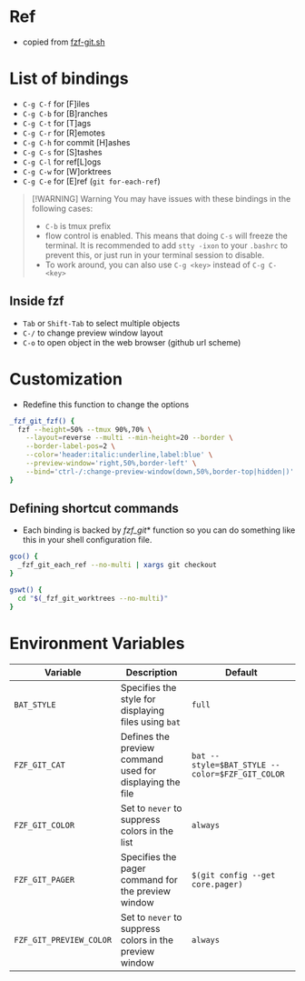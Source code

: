 
# Ref
- copied from [fzf-git.sh](https://github.com/junegunn/fzf-git.sh)
# List of bindings

- `C-g C-f` for \[F\]iles
- `C-g C-b` for \[B\]ranches
- `C-g C-t` for \[T\]ags
- `C-g C-r` for \[R\]emotes
- `C-g C-h` for commit \[H\]ashes
- `C-g C-s` for \[S\]tashes
- `C-g C-l` for ref\[L\]ogs
- `C-g C-w` for \[W\]orktrees
- `C-g C-e` for \[E\]ref (`git for-each-ref`)


> [!WARNING] Warning
> You may have issues with these bindings in the following cases:
> 	- `C-b` is tmux prefix
> 	- flow control is enabled. This means that doing `C-s` will freeze the terminal. It is    recommended to add `stty -ixon` to your `.bashrc` to prevent this, or just run in your terminal session to disable.
> 	- To work around, you can also use `C-g <key>` instead of `C-g C-<key>`


## Inside fzf

- `Tab`  or `Shift-Tab` to select multiple objects
- `C-/` to change preview window layout
- `C-o` to open object in the web browser (github url scheme)

# Customization

-  Redefine this function to change the options
```sh
_fzf_git_fzf() {
  fzf --height=50% --tmux 90%,70% \
    --layout=reverse --multi --min-height=20 --border \
    --border-label-pos=2 \
    --color='header:italic:underline,label:blue' \
    --preview-window='right,50%,border-left' \
    --bind='ctrl-/:change-preview-window(down,50%,border-top|hidden|)' "$@"
}
```

## Defining shortcut commands

- Each binding is backed by _fzf_git_* function so you can do something like this in your shell configuration file.

```sh
gco() {
  _fzf_git_each_ref --no-multi | xargs git checkout
}
```

```sh
gswt() {
  cd "$(_fzf_git_worktrees --no-multi)"
}
```

# Environment Variables

| Variable                | Description                                              | Default                                         |
| ----------------------- | -------------------------------------------------------- | ----------------------------------------------- |
| `BAT_STYLE`             | Specifies the style for displaying files using `bat`     | `full`                                          |
| `FZF_GIT_CAT`           | Defines the preview command used for displaying the file | `bat --style=$BAT_STYLE --color=$FZF_GIT_COLOR` |
| `FZF_GIT_COLOR`         | Set to `never` to suppress colors in the list            | `always`                                        |
| `FZF_GIT_PAGER`         | Specifies the pager command for the preview window       | `$(git config --get core.pager)`                |
| `FZF_GIT_PREVIEW_COLOR` | Set to `never` to suppress colors in the preview window  | `always`                                        |
